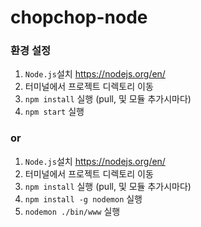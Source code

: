 # chopchop-node 

### 환경 설정

1. `Node.js`설치 https://nodejs.org/en/
2. 터미널에서 프로젝트 디렉토리 이동
3. `npm install` 실행 (pull, 및 모듈 추가시마다)
4. `npm start` 실행


### or

1. `Node.js`설치 https://nodejs.org/en/
2. 터미널에서 프로젝트 디렉토리 이동
3. `npm install` 실행 (pull, 및 모듈 추가시마다)
4. `npm install -g nodemon` 실행
5. `nodemon ./bin/www` 실행
